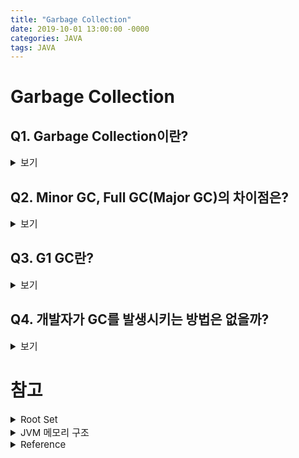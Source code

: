 ```yaml
---
title: "Garbage Collection"
date: 2019-10-01 13:00:00 -0000
categories: JAVA
tags: JAVA
---
```


# Garbage Collection

## Q1. Garbage Collection이란?

<details><summary style="font-size:15px">보기</summary>

GC는 새로운 객체의 할당을 위해 한정된 힙 공간을 재활용하려는 목적으로 수행된다. 재활용을 위해 수행된 메모리의 해지는 할당한 그 자리에서 이루어지기 때문에 Garbage가 빠져나간 자리는 듬성듬성할 수 밖에 없다. 메모리의 개별 Free Space의 크기보다 큰 객체에게 공간을 할당할 경우 재활용이 무의미해진다. 이런 현상을 힙의 단편화(Fragmentation)라고 한다.

이러한 현상을 방지하기 위해 각 GC에서는 Compaction과 같은 다양한 알고리즘을 사용하고 있다. 결국, GC란 힙을 재활용하기 위해 [Root Set](#rootset)에서 참조되지 않는 객체를 없애 가용한 공간을 만드는 작업이라고 할 수 있다.

</details>

## Q2. Minor GC, Full GC(Major GC)의 차이점은?

<details><summary style="font-size:15px">보기</summary>

### Minor GC
Young Generation에서 발생하는 GC를 Minor GC라고 한다. Young Generation은 빈번하게 GC가 수행되는 영역이다. 일반적으로 Full GC보다 속도가 빠르다.

### Full GC
Old Generation에서 발생하는 GC를 Full GC(Major GC)라고 한다. Permanent 영역의 메모리가 부족해도 GC가 발생할 수 있는데 이때는 너무 많은 수의 Class Object가 로딩되어 Free Space가 없어졌기 때문이며 Permanent 영역이 부족하면 힙(Young + Old Generation)에 Free Space가 많더라도 Full GC가 발생한다.

### 요약
![]({{ site.url }}/assets/images/gc.png)

### 참고
Full GC와 Major GC를 구분할 경우
- Major GC: Old Generation에서 발생하는 GC
- Full GC: 힙 메모리 전체 영역(Young + Old Generation)에서 발생하는 GC

</details>

## Q3. G1 GC란?

<details><summary style="font-size:15px">보기</summary>

JAVA 6에서 G1(Garbage First)이라는 새로운 알고리즘이 도입되어 early access로 제공되었으며, JAVA 7에서는 그 효율성이 증명되어 정식으로 G1 GC를 포함하여 제공하게 되었다. JAVA 9에서는 default GC로 G1 GC가 선택되었다.  

G1 GC는 앞서 살펴본 GC와는 다른 방식으로 힙 메모리를 관리한다. 앞서 살펴보았던 Eden, Survivor, Old 영역이 존재하지만 고정된 크기로 고정된 위치에 존재하는 것이아니며, 전체 힙 메모리 영역을 Region 이라는 특정한 크기로 나눠서 각 Region의 상태에 따라 그 Region에 역할(Eden, Survivor, Old)이 동적으로 부여되는 상태이다.

JVM 힙은 2048개의 Region으로 나뉠 수 있으며, 각 Region의 크기는 1MB ~ 32MB 사이로 지정될 수 있다. (-XX:G1HeapRegionSize로 설정, Region 크기 변경은 권장되지 않음)

![]({{ site.url }}/assets/images/g1gc_heap.jpg)

G1 GC에서는 그동안 봐왔던 Heap 영역에서 보지 못한 Humongous, Available/Unused가 존재하며 두 Region에 대한 역할은 아래와 같다.

- Humongous: Region 크기의 50%를 초과하는 큰 객체를 저장하기 위한 공간이며, 이 Region에서는 GC 동작이 최적으로 동작하지 않는다.
- Available/Unused: 아직 사용되지 않은 Region을 의미한다.

G1 GC에서 Young GC를 수행할 때는 STW(Stop-The-World) 현상이 발생하며, STW 시간을 최대한 줄이기 위해 멀티스레드로 GC를 수행한다. Young GC는 각 Region 중 GC대상 객체가 가장 많은 Region(Eden 또는 Survivor 역할)에서 수행되며, 이 Region에서 살아남은 객체를 다른 Region(Survivor 역할)으로 옮긴 후, 비워진 Region을 사용 가능한 Region으로 돌리는 형태로 동작한다.

G1 GC는 멀티 프로세서 머신에서 동작하는 대규모 업무용 어플리케이션을 위한 알고리즘으로 기본적으로 2GB 이상의 힙을 사용하는 크리티컬한 어플리케이션에서는 Full GC 수행 시에 스레드가 수십 초간 멈추는 한계를 보였는데 이를 극소화했다. 따라서 GC 시간 때문에 대용량 힙을 사용하지 못하는 일이 사라지게 되었다.

### 다른 JAVA 버전의 default GC
- JAVA 5: Serial GC  
- JAVA 6: Serial GC  
- JAVA 7: Parallel GC  
- JAVA 8: Parallel GC  

</details>

## Q4. 개발자가 GC를 발생시키는 방법은 없을까?

<details><summary style="font-size:15px">보기</summary>

System.GC()를 명시적으로 사용하여 GC를 발생시킬 수 있지만 이 경우에는 Full GC가 발생한다.

</details>

# 참고
<details><summary id="rootset" style="font-size:15px">Root Set</summary>

GC는 말 그대로 Garbage를 모으는 작업인데 여기서 Garbage란 사용되지 않는 객체를 말한다. 좀 더 명확히 설명하면 객체의 사용 여부는 Root Set과의 관계로 판단하게 되는데 Root Set에서 어떤 식으로든 Reference 관계가 있다면 Reachable Object라고 하며 이를 현재 사용하고 있는 객체로 간주하게 된다.

![]({{ site.url }}/assets/images/rootset.png)

Reachable Object를 판별하는 기준은 다음과 같다.

- Local Variable Section, Operand Stack에 객체의 참조 정보가 있다면 Reachable Object이다.
- 메소드 영역에 로딩된 클래스 중 constant pool에 있는 reference 정보를 토대로 쓰레드에서 직접 참조하진 않지만 constant pool을 통해 간접 link 하고 있는 객체는 Reachable Object이다.
- 아직 메모리에 남아 있으며 Native Method 영역으로 넘겨진 객체의 reference가 JNI 형태로 참조관계가 있는 객체는 Reachable Object이다.

</details>

<details><summary style="font-size:15px">JVM 메모리 구조</summary>

![]({{ site.url }}/assets/images/JVM.png)
- Java Source: 사용자가 작성한 Java 코드(.java)
- Java Compiler: Java Source 파일을 JVM이 해석할 수 있는 Java Byte Code로 변경
- Java Byte Code: Java Compiler에 의해 수행된 결과물(.class)
- Class Loader: JVM 내로 .class 파일들을 Load하여 Loading된 클래스들을 Runtime Data Area에 배치
- Execution Engine: Loading된 클래스의 Byte Code를 해석(Interpret)
- Runtime Data Area: JVM이라는 프로세스가 프로그램을 수행하기 위해 OS에서 할당받은 메모리 공간
- 메소드 영역
    - 클래스, 변수, 메소드, 스태틱 변수, 상수 정보 등이 저장되는 영역
    - 모든 쓰레드가 공유
- 힙 영역
    - new 명령어로 생성된 인스턴스와 객체가 저장되는 구역
    - Garbage Collection 발생
    - 모든 쓰레드가 공유
- 스택 영역
    - 메소드 내에서 사용 되는 값들(매개변수, 지역변수, 리턴값 등) 저장
    - 메소드가 호출 시 LIFO로 하나씩 생성
    - 메소드 실행 완료 시 LIFO로 하나씩 제거
    - 각 쓰레드 별로 하나씩 생성
- PC Register
    - CPU의 레지스터와 비슷한 역할
    - 현재 수행 중인 JVM 명령의 주소값 저장
    - 각 쓰레드 별로 하나씩 생성
- Native Method Stack
    - 다른 언어(C/C++ 등)의 메소드 호출을 위해 할당된 구역
    - 언어에 맞게 스택이 형성되는 구역

</details>

<details><summary style="font-size:15px">Reference</summary>

- https://www.holaxprogramming.com/2013/07/20/java-jvm-gc/
- https://bkim.tistory.com/16
- https://d2.naver.com/helloworld/37111
- https://code-factory.tistory.com/48
- https://b.luavis.kr/server/g1-gc
- https://mirinae312.github.io/develop/2018/06/04/jvm_gc.html

</details>